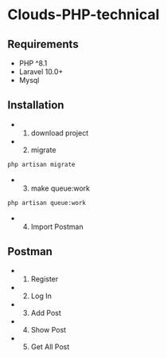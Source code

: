 # Clouds-PHP-technical

## Requirements
- PHP ^8.1
- Laravel 10.0+
- Mysql

## Installation
- 1. download project
- 2. migrate
```bash
php artisan migrate
```
- 3. make queue:work
```bash
php artisan queue:work
```
- 4. Import Postman

## Postman
- 1. Register
- 2. Log In
- 3. Add Post
- 4. Show Post
- 5. Get All Post

